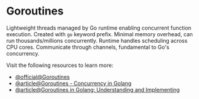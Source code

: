 # Goroutines

Lightweight threads managed by Go runtime enabling concurrent function execution. Created with `go` keyword prefix. Minimal memory overhead, can run thousands/millions concurrently. Runtime handles scheduling across CPU cores. Communicate through channels, fundamental to Go's concurrency.

Visit the following resources to learn more:

- [@official@Goroutines](https://go.dev/tour/concurrency/1)
- [@article@Goroutines - Concurrency in Golang](https://golangbot.com/goroutines/)
- [@article@Goroutines in Golang: Understanding and Implementing](https://medium.com/@jamal.kaksouri/goroutines-in-golang-understanding-and-implementing-concurrent-programming-in-go-600187bcfaa2)